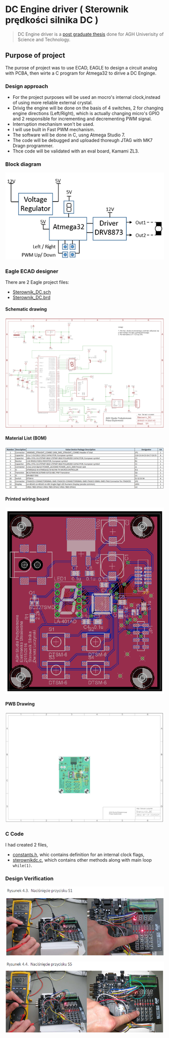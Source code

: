 # DC Engine driver ( Sterownik prędkości silnika DC )

> DC Engine driver is a [post graduate thesis](https://github.com/LuczynskiDar/SilnikDC/blob/master/Praca%20Podyplomowa%20-%20Sterownik%20Silnika%20-%20Dariusz%20%C5%81uczy%C5%84ski.pdf) done for AGH Univerisity of Science and Technology.

## Purpose of project

The purose of project was to use ECAD, EAGLE to design a circuit analog with
PCBA, then wirte a C program for Atmega32 to dirive a DC Enginge.

### Design approach

- For the project purposes will be used an mocro's internal clock,instead of using more reliable external crystal.
- Drivig the engine will be done on the basis of 4 switches, 2 for changing engine directions (Left/Right),
  which is actually changing micro's GPIO  and 2 responsible for incrementing and decrementing PWM signal.
- Interruption mechanism won't be used.
- I will use built in Fast PWM mechanism.
- The software will be done in C, usng Atmega Studio 7.
- The code will be debugged and uploaded thoreugh JTAG with MK7 Dragn programmer.
- Thce code will be validated with an eval board, Kamami ZL3.

### Block diagram

![Block diagram](https://github.com/LuczynskiDar/SilnikDC/blob/master/Img/bloc_diagram.PNG)

### Eagle ECAD designer

There are 2 Eagle project files:

- [Sterownik_DC.sch](https://github.com/LuczynskiDar/SilnikDC/blob/master/Sterownik_DC.sch) 
- [Sterownik_DC.brd](https://github.com/LuczynskiDar/SilnikDC/blob/master/Sterownik_DC.brd)

#### Schematic drawing

![Schematics](https://github.com/LuczynskiDar/SilnikDC/blob/master/Img/schematic.PNG)

#### Material List (BOM)

![BOM](https://github.com/LuczynskiDar/SilnikDC/blob/master/Img/bom.PNG)

#### Printed wiring board

![PCBA view](https://github.com/LuczynskiDar/SilnikDC/blob/master/Img/PCBA_1.PNG)

#### PWB Drawing

![PCBA drawing view](https://github.com/LuczynskiDar/SilnikDC/blob/master/Img/PCBA.PNG)

### C Code

I had created 2 files,

- [constants.h](https://github.com/LuczynskiDar/SilnikDC/blob/master/Sterownik_DC/constants.h), whic contains definition for an internal clock flags,
- [sterownikdc.c](https://github.com/LuczynskiDar/SilnikDC/blob/master/Sterownik_DC/sterownikdc.c), which contains other methods along with main loop ```while(1)```.

### Design Verification

![Press S1](https://github.com/LuczynskiDar/SilnikDC/blob/master/Img/press_s1.PNG)

![Press S5](https://github.com/LuczynskiDar/SilnikDC/blob/master/Img/press_s5.PNG)